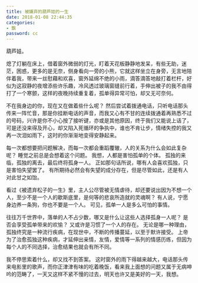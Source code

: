 ```yaml
---
title: 被嫌弃的葫芦娃的一生
date: 2018-01-08 22:44:35
categories:
- 飘
password: cc
---
```


葫芦娃。

<!-- more -->

熄了灯躺在床上，借着窗外微弱的灯光，盯着天花板静静地发呆，有些无助，迷茫，困惑，更多的是无奈，侧身看向一旁的小熊，它就这样坐立在身旁，无言地陪伴着我，带来一丝慰藉和欢喜，窗外延绵不绝的小雨，滴答滴答地敲打着栏杆，好似为这寂静的夜增添些许乐趣，冷风透过玻璃窗缝前行着，手伸出被子的我不由得打了一个寒颤，这样的夜晚持续重复着，孤单得异常可怕，却又无可奈何。

不在我身边的你，现在又在做着些什么呢？
然后尝试着拨通电话，只听电话那头传来一阵忙音，那是你挂断电话的声音，而我又心有不甘的连续拨通着再熟悉不过的号码，兴许是你不小心按了接听键，亦或是其他原因，终于我们又能说上话了，可是还没来得及开心，却又陷入死循环的争执中，谁也不肯让步，情绪失控的我又再一次泪如雨下，这时的你渐渐地变得安静起来。

每一次都想要把问题解决，而每一次都会重蹈覆辙，人的关系为什么会如此复杂呢？
睡觉之前总是会想着这个问题。
我想，人都是害怕孤单的个体。
孤独的来临，孤独的离去，最后终将孤身一人。
正如那句话所说，哪有人会喜欢孤独，只是害怕失望罢了。
有所期待必然会有失望的成分存在，但是尽管如此，还是有人对此甘之如饴。

看过《被遗弃松子的一生》里，主人公尽管被无情虐待，却还要说出因为不想一个人，至少不是一个人的歇斯底里，是何等的悲哀所造就的灵魂啊？
有人说，宁愿身边养一条狗，你也不要是一个人。
可见，孤单一人是多么可怕的事情。

往往万千世界中，落单的人不占少数，哪又是什么让这些人选择孤身一人呢？
是否会享受孤单带来的欢愉？
又或许是习惯了一个人的存在。
无论是哪一种理由，孤独终究是一种流行疾病，在现世中，不断的传播蔓延，以至于默许接受。
上帝为了治愈孤独这种疾病，才延伸出亲情，友情，爱情等一系列的情感历练，但因为每个人的不同选择，治愈结果也就会有所不同。

我不停思索着什么，却又找不到答案。
这时窗外的雨下得越来越大，电话那头传来电影里的歌声，而你正津津有味的吃着晚饭，看来我上面想的问题又属于无病呻吟的范畴了，一天又这样不紧不慢的过去，明天也许又是美好的一天，我想。
